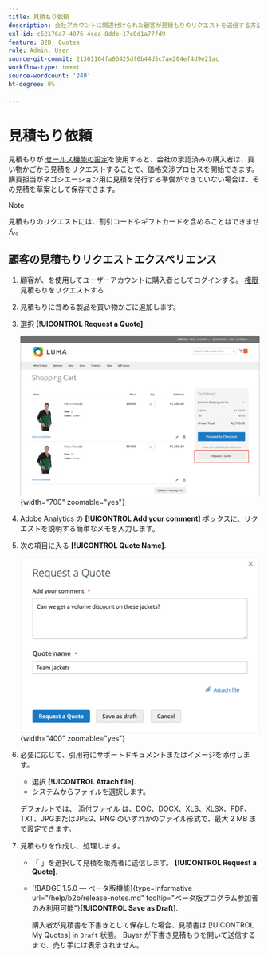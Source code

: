 ```yaml
---
title: 見積もり依頼
description: 会社アカウントに関連付けられた顧客が見積もりのリクエストを送信する方法を説明します。
exl-id: c52176a7-4076-4cea-8ddb-17e0d1a77fd9
feature: B2B, Quotes
role: Admin, User
source-git-commit: 21361104fa06425df0b44d5c7ae204ef4d9e21ac
workflow-type: tm+mt
source-wordcount: '249'
ht-degree: 0%

---
```


# 見積もり依頼

見積もりが [セールス機能の設定](configure-quotes.md)を使用すると、会社の承認済みの購入者は、買い物かごから見積をリクエストすることで、価格交渉プロセスを開始できます。 購買担当がネゴシエーション用に見積を発行する準備ができていない場合は、その見積を草案として保存できます。

>[!NOTE]
>
>見積もりのリクエストには、割引コードやギフトカードを含めることはできません。

## 顧客の見積もりリクエストエクスペリエンス

1. 顧客が、を使用してユーザーアカウントに購入者としてログインする。 [権限](account-company-roles-permissions.md) 見積もりをリクエストする

1. 見積もりに含める製品を買い物かごに追加します。

1. 選択 **[!UICONTROL Request a Quote]**.

   ![買い物かごからの見積もりのリクエスト](./assets/quote-request-from-cart.png){width="700" zoomable="yes"}

1. Adobe Analytics の **[!UICONTROL Add your comment]** ボックスに、リクエストを説明する簡単なメモを入力します。

1. 次の項目に入る **[!UICONTROL Quote Name]**.

   ![見積もりのコメントと名前の入力](./assets/quote-request-from-cart-name-comments.png){width="400" zoomable="yes"}

1. 必要に応じて、引用符にサポートドキュメントまたはイメージを添付します。

   - 選択 **[!UICONTROL Attach file]**.
   - システムからファイルを選択します。

   デフォルトでは、 [添付ファイル](configure-quotes.md) は、DOC、DOCX、XLS、XLSX、PDF、TXT、JPGまたはJPEG、PNG のいずれかのファイル形式で、最大 2 MB まで設定できます。

1. 見積もりを作成し、処理します。

   - 「 」を選択して見積を販売者に送信します。 **[!UICONTROL Request a Quote]**.
   - [!BADGE 1.5.0 — ベータ版機能]{type=Informative url="/help/b2b/release-notes.md" tooltip="ベータ版プログラム参加者のみ利用可能"}**[!UICONTROL Save as Draft]**.

     購入者が見積書を下書きとして保存した場合、見積書は [!UICONTROL My Quotes] in `Draft` 状態。 Buyer が下書き見積もりを開いて送信するまで、売り手には表示されません。
